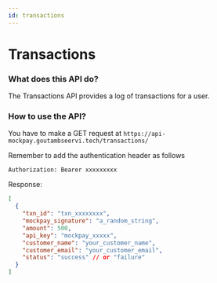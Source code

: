 ```yaml
---
id: transactions
---
```


# Transactions

### What does this API do?
The Transactions API provides a log of transactions for a user. 

### How to use the API?
You have to make a GET request at `https://api-mockpay.goutambseervi.tech/transactions/`

Remember to add the authentication header as follows
```http request
Authorization: Bearer xxxxxxxxx
```

Response:
```json
[
  {
    "txn_id": "txn_xxxxxxxx",
    "mockpay_signature": "a_random_string",
    "amount": 500,
    "api_key": "mockpay_xxxxx",
    "customer_name": "your_customer_name",
    "customer_email": "your_customer_email",
    "status": "success" // or "failure"
  }
]
```
